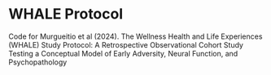 # WHALE Protocol
Code for Murgueitio et al (2024). The Wellness Health and Life Experiences (WHALE) Study Protocol: A Retrospective Observational Cohort Study Testing a Conceptual Model of Early Adversity, Neural Function, and Psychopathology
